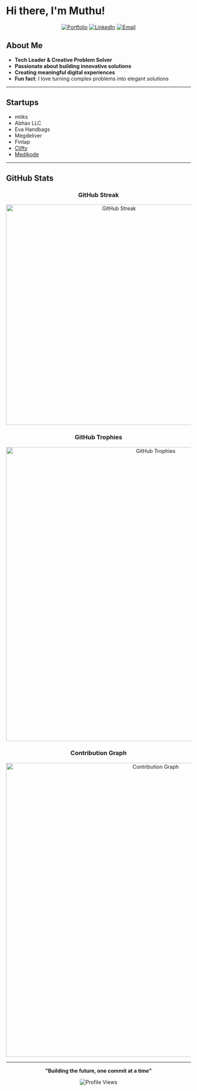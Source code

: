 # Hi there, I'm Muthu!

<div align="center">
  
[![Portfolio](https://img.shields.io/badge/Portfolio-Visit%20My%20Website-f39c12?style=for-the-badge&logo=google-chrome&logoColor=white)](https://muthuka.github.io)
[![LinkedIn](https://img.shields.io/badge/LinkedIn-Connect-0077B5?style=for-the-badge&logo=linkedin&logoColor=white)](https://linkedin.com/in/muthuka)
[![Email](https://img.shields.io/badge/Email-Get%20In%20Touch-D14836?style=for-the-badge&logo=gmail&logoColor=white)](mailto:muthu.kumar@me.com)

</div>

## About Me

- **Tech Leader & Creative Problem Solver**
- **Passionate about building innovative solutions**
- **Creating meaningful digital experiences**
- **Fun fact**: I love turning complex problems into elegant solutions

---

## Startups

- mtiks
- Abhav LLC
- Eva Handbags
- Megdeliver
- Fintap
- [Clifty](https://clifty.io)
- [Medikode](https://medikode.ai)

---

## GitHub Stats

<div align="center">
  
### **GitHub Streak**

<img src="https://github-readme-streak-stats.herokuapp.com/?user=muthuka" alt="GitHub Streak" width="600">

### **GitHub Trophies**

<img src="https://github-profile-trophy.vercel.app/?username=muthuka&no-frame=true&column=7" alt="GitHub Trophies" width="800">

### **Contribution Graph**

<img src="https://github-readme-activity-graph.vercel.app/graph?username=muthuka&theme=github-light&hide_border=true" alt="Contribution Graph" width="800">

</div>

---

<div align="center">
  
**"Building the future, one commit at a time"**

<img src="https://komarev.com/ghpvc/?username=muthuka&color=f39c12&style=for-the-badge" alt="Profile Views">

</div>
